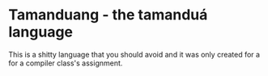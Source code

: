 # Tamanduang - the tamanduá language

This is a shitty language that you should avoid and it was only created for a
for a compiler class's assignment.
